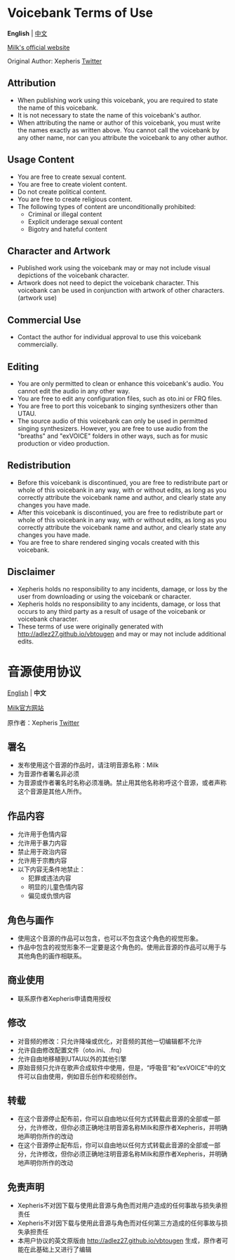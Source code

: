 # Voicebank Terms of Use
**English** | [中文](#音源使用协议)

[Milk's official website](https://xepheris.wixsite.com/milk/contact)

Original Author: Xepheris [Twitter](https://twitter.com/Xepheris)

## Attribution
- When publishing work using this voicebank, you are required to state the name of this voicebank.
- It is not necessary to state the name of this voicebank's author.
- When attributing the name or author of this voicebank, you must write the names exactly as written above. You cannot call the voicebank by any other name, nor can you attribute the voicebank to any other author.

## Usage Content
- You are free to create sexual content.
- You are free to create violent content.
- Do not create political content.
- You are free to create religious content.
- The following types of content are unconditionally prohibited:
  - Criminal or illegal content
  - Explicit underage sexual content
  - Bigotry and hateful content

## Character and Artwork
- Published work using the voicebank may or may not include visual depictions of the voicebank character.
- Artwork does not need to depict the voicebank character. This voicebank can be used in conjunction with artwork of other characters.
(artwork use)

## Commercial Use
- Contact the author for individual approval to use this voicebank commercially.

## Editing
- You are only permitted to clean or enhance this voicebank's audio. You cannot edit the audio in any other way.
- You are free to edit any configuration files, such as oto.ini or FRQ files.
- You are free to port this voicebank to singing synthesizers other than UTAU.
- The source audio of this voicebank can only be used in permitted singing synthesizers. However, you are free to use audio from the "breaths" and "exVOICE" folders in other ways, such as for music production or video production.

## Redistribution
- Before this voicebank is discontinued, you are free to redistribute part or whole of this voicebank in any way, with or without edits, as long as you correctly attribute the voicebank name and author, and clearly state any changes you have made.
- After this voicebank is discontinued, you are free to redistribute part or whole of this voicebank in any way, with or without edits, as long as you correctly attribute the voicebank name and author, and clearly state any changes you have made.
- You are free to share rendered singing vocals created with this voicebank.

## Disclaimer
- Xepheris holds no responsibility to any incidents, damage, or loss by the user from downloading or using the voicebank or character.
- Xepheris holds no responsibility to any incidents, damage, or loss that occurs to any third party as a result of usage of the voicebank or voicebank character.
- These terms of use were originally generated with http://adlez27.github.io/vbtougen and may or may not include additional edits.

# 音源使用协议
[English](#voicebank-terms-of-use) | **中文**

[Milk官方网站](https://xepheris.wixsite.com/milk/contact)

原作者：Xepheris [Twitter](https://twitter.com/Xepheris)

## 署名
- 发布使用这个音源的作品时，请注明音源名称：Milk
- 为音源作者署名非必须
- 为音源或作者署名时名称必须准确。禁止用其他名称称呼这个音源，或者声称这个音源是其他人所作。

## 作品内容
- 允许用于色情内容
- 允许用于暴力内容
- 禁止用于政治内容
- 允许用于宗教内容
- 以下内容无条件地禁止：
  - 犯罪或违法内容
  - 明显的儿童色情内容
  - 偏见或仇恨内容

## 角色与画作
- 使用这个音源的作品可以包含，也可以不包含这个角色的视觉形象。
- 作品中包含的视觉形象不一定要是这个角色的。使用此音源的作品可以用于与其他角色的画作相联系。
  
## 商业使用
- 联系原作者Xepheris申请商用授权

## 修改
- 对音频的修改：只允许降噪或优化，对音频的其他一切编辑都不允许
- 允许自由修改配置文件（oto.ini、.frq）
- 允许自由地移植到UTAU以外的其他引擎
- 原始音频只允许在歌声合成软件中使用，但是，“呼吸音”和“exVOICE”中的文件可以自由使用，例如音乐创作和视频创作。

## 转载
- 在这个音源停止配布前，你可以自由地以任何方式转载此音源的全部或一部分，允许修改，但你必须正确地注明音源名称Milk和原作者Xepheris，并明确地声明你所作的改动
- 在这个音源停止配布后，你可以自由地以任何方式转载此音源的全部或一部分，允许修改，但你必须正确地注明音源名称Milk和原作者Xepheris，并明确地声明你所作的改动

## 免责声明
- Xepheris不对因下载与使用此音源与角色而对用户造成的任何事故与损失承担责任
- Xepheris不对因下载与使用此音源与角色而对任何第三方造成的任何事故与损失承担责任
- 本用户协议的英文原版由 http://adlez27.github.io/vbtougen 生成，原作者可能在此基础上又进行了编辑